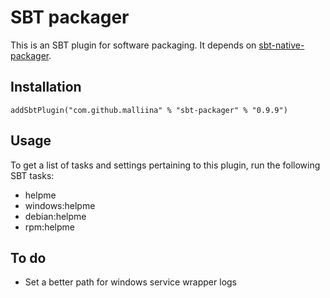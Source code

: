 # SBT packager #

This is an SBT plugin for software packaging. It depends on [sbt-native-packager](https://raw.github.com/sbt/sbt-native-packager).

## Installation ##

    addSbtPlugin("com.github.malliina" % "sbt-packager" % "0.9.9")

## Usage ##

To get a list of tasks and settings pertaining to this plugin, run the following SBT tasks:
- helpme
- windows:helpme
- debian:helpme
- rpm:helpme

## To do ##

- Set a better path for windows service wrapper logs

